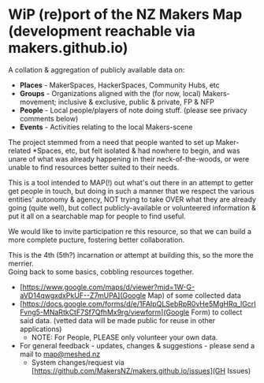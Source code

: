 # WiP (re)port of the NZ Makers Map (development reachable via makers.github.io)

A collation & aggregation of publicly available data on:
* **Places** - MakerSpaces, HackerSpaces, Community Hubs, etc
* **Groups** - Organizations aligned with the (for now, local) Makers-movement; inclusive & exclusive, public & private, FP & NFP
* **People** - Local people/players of note doing stuff. (please see privacy comments below)
* **Events** - Activities relating to the local Makers-scene

The project stemmed from a need that people wanted to set up Maker-related \*Spaces, etc, but felt isolated & had nowhere to begin, and was unare of what was already happening in their neck-of-the-woods, or were unable to find resources better suited to their needs.  

This is a tool intended to MAP(!) out what's out there in an attempt to getter get people in touch, but doing in such a manner that we respect the various entities' autonomy & agency, NOT trying to take OVER what they are already going (quite well), but collect publicly-available or volunteered information & put it all on a searchable map for people to find useful.

We would like to invite participation re this resource, so that we can build a more complete pucture, fostering better collaboration.

This is the 4th (5th?) incarnation or attempt at building this, so the more the merrier.  
Going back to some basics, cobbling resources together.

* [https://www.google.com/maps/d/viewer?mid=1W-G-aVD14qwgxdxPkUF--Z7mUPA](Google Map) of some collected data
* [https://docs.google.com/forms/d/e/1FAIpQLSebRpR0vHe5MgHRq_lGcrIFvng5-MNaRtkCtF7Sf7QfhMx9rg/viewform](Google Form) to collect said data. (vetted data will be made public for reuse in other applications)
  * NOTE: For People, PLEASE only volunteer your own data.
* For general feedback - updates, changes & suggestions - please send a mail to map@meshed.nz
  * System changes/request via [https://github.com/MakersNZ/makers.github.io/issues](GH Issues)
